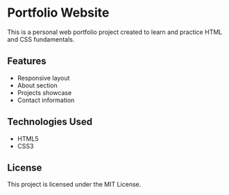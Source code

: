 # Portfolio Website

This is a personal web portfolio project created to learn and practice HTML and CSS fundamentals.

## Features

- Responsive layout
- About section
- Projects showcase
- Contact information

## Technologies Used

- HTML5
- CSS3

## License

This project is licensed under the MIT License.